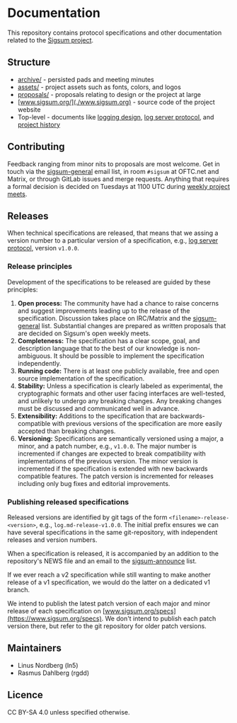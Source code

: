 # Documentation

This repository contains protocol specifications and other
documentation related to the [Sigsum project][].

[Sigsum project]: https://www.sigsum.org/

## Structure

  - [archive/](./archive) - persisted pads and meeting minutes
  - [assets/](./assets) - project assets such as fonts, colors, and logos
  - [proposals/](./proposals) - proposals relating to design or the project at large
  - [www.sigsum.org/](./www.sigsum.org) - source code of the project website
  - Top-level - documents like [logging design](./design.md),
    [log server protocol](./log.md), and [project history](HISTORY.md)

## Contributing

Feedback ranging from minor nits to proposals are most welcome.  Get in touch
via the [sigsum-general][] email list, in room `#sigsum` at OFTC.net and Matrix,
or through GitLab issues and merge requests.  Anything that requires a formal
decision is decided on Tuesdays at 1100 UTC during [weekly project meets][].

[sigsum-general]: https://lists.sigsum.org/mailman3/postorius/lists/sigsum-general.lists.sigsum.org/
[weekly project meets]: https://meet.sigsum.org/sigsum

## Releases

When technical specifications are released, that means that we assing
a version number to a particular version of a specification, e.g.,
[log server protocol](./log.md), version `v1.0.0`.

### Release principles

Development of the specifications to be released are guided by these
principles:

  1. **Open process:** The community have had a chance to raise
     concerns and suggest improvements leading up to the release of
     the specification. Discussion takes place on IRC/Matrix and the
     [sigsum-general][] list. Substantial changes are prepared as written
     proposals that are decided on Sigsum's open weekly meets.
  2. **Completeness:** The specification has a clear scope, goal, and
     description language that to the best of our knowledge is non-ambiguous.
     It should be possible to implement the specification independently.
  3. **Running code:** There is at least one publicly available, free
     and open source implementation of the specification.
  4. **Stability:** Unless a specification is clearly labeled as
     experimental, the cryptographic formats and other user facing interfaces
     are well-tested, and unlikely to undergo any breaking changes.  Any
     breaking changes must be discussed and communicated well in advance.
  5. **Extensibility:** Additions to the specification that are
     backwards-compatible with previous versions of the specification
     are more easily accepted than breaking changes.
  6. **Versioning:** Specifications are semantically versioned using a
     major, a minor, and a patch number, e.g., `v1.0.0`. The major
     number is incremented if changes are expected to break
     compatibility with implementations of the previous version. The
     minor version is incremented if the specification is extended
     with new backwards compatible features. The patch version is
     incremented for releases including only bug fixes and editorial
     improvements.

### Publishing released specifications

Released versions are identified by git tags of the form
`<filename>-release-<version>`, e.g., `log.md-release-v1.0.0`. The
initial prefix ensures we can have several specifications in the same
git-repository, with independent releases and version numbers.

When a specification is released, it is accompanied by an addition to
the repository's NEWS file and an email to the [sigsum-announce][] list.

If we ever reach a v2 specification while still wanting to make
another release of a v1 specification, we would do the latter on a
dedicated v1 branch.

We intend to publish the latest patch version of each major and minor
release of each specification on
[www.sigsum.org/specs](https://www.sigsum.org/specs). We don't intend
to publish each patch version there, but refer to the git repository
for older patch versions.

[sigsum-announce]: https://lists.sigsum.org/mailman3/postorius/lists/sigsum-announce.lists.sigsum.org/

## Maintainers

  - Linus Nordberg (ln5)
  - Rasmus Dahlberg (rgdd)

## Licence

CC BY-SA 4.0 unless specified otherwise.
